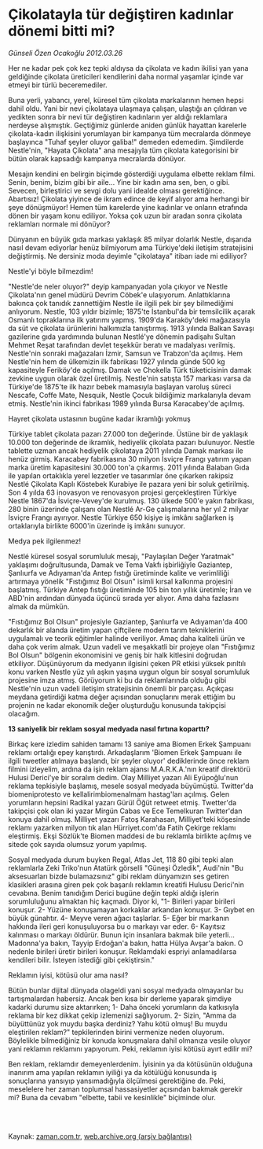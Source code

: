 # Çikolatayla tür değiştiren kadınlar dönemi bitti mi?

*Günseli Özen Ocakoğlu 2012.03.26*

<td class="columnist-detail">
<p>Her ne kadar pek çok kez tepki aldıysa da çikolata ve kadın ikilisi yan yana geldiğinde çikolata üreticileri kendilerini daha normal yaşamlar içinde var etmeyi bir türlü beceremediler.</p>
<p>
<div id="haberMetinDiv">
<p> Buna yerli, yabancı, yerel, küresel tüm çikolata markalarının hemen hepsi dahil oldu. Yani bir nevi çikolataya ulaşmaya çalışan, ulaştığı an çıldıran ve yedikten sonra bir nevi tür değiştiren kadınların yer aldığı reklamlara nerdeyse alışmıştık. Geçtiğimiz günlerde aniden günlük hayattan karelerle çikolata-kadın ilişkisini yorumlayan bir kampanya tüm mecralarda dönmeye başlayınca "Tuhaf şeyler oluyor galiba!" demeden edemedim. Şimdilerde Nestle'nin, "Hayata Çikolata" ana mesajıyla tüm çikolata kategorisini bir bütün olarak kapsadığı kampanya mecralarda dönüyor.
<p> Mesajın kendini en belirgin biçimde gösterdiği uygulama elbette reklam filmi. Senin, benim, bizim gibi bir aile... Yine bir kadın ama sen, ben, o gibi. Sevecen, birleştirici ve sevgi dolu yani idealde olması gerektiğince. Abartısız! Çikolata yiyince de ikram edince de keyif alıyor ama herhangi bir şeye dönüşmüyor! Hemen tüm karelerde yine kadınlar ve onların etrafında dönen bir yaşam konu ediliyor. Yoksa çok uzun bir aradan sonra çikolata reklamları normale mi dönüyor?
<p> Dünyanın en büyük gıda markası yaklaşık 85 milyar dolarlık Nestle, dışarıda nasıl devam ediyorlar henüz bilmiyorum ama Türkiye'deki iletişim stratejisini değiştirmiş. Ne dersiniz moda deyimle "çikolataya" itibarı iade mi ediliyor? 
<p>Nestle'yi böyle bilmezdim!
<p>"Nestle'de neler oluyor?" deyip kampanyadan yola çıkıyor ve Nestle Çikolata'nın genel müdürü Devrim Cöbek'e ulaşıyorum. Anlattıklarına bakınca çok tanıdık zannettiğim Nestle ile ilgili pek bir şey bilmediğimi anlıyorum. Nestle, 103 yıldır bizimle; 1875'te İstanbul'da bir temsilcilik açarak Osmanlı topraklarına ilk yatırımı yapmış. 1909'da Karaköy'deki mağazasıyla da süt ve çikolata ürünlerini halkımızla tanıştırmış. 1913 yılında Balkan Savaşı gazilerine gıda yardımında bulunan Nestlé'ye dönemin padişahı Sultan Mehmet Reşat tarafından devlet teşekkür beratı ve madalyası verilmiş. Nestle'nin sonraki mağazaları İzmir, Samsun ve Trabzon'da açılmış. Hem Nestle'nin hem de ülkemizin ilk fabrikası 1927 yılında günde 500 kg kapasiteyle Feriköy'de açılmış. Damak ve Chokella Türk tüketicisinin damak zevkine uygun olarak özel üretilmiş. Nestle'nin satışta 157 markası varsa da Türkiye'de 1875'te ilk hazır bebek mamasıyla başlayan varoluş süreci Nescafe, Coffe Mate, Nesquik, Nestle Çocuk bildiğimiz markalarıyla devam etmiş. Nestle'nin ikinci fabrikası 1989 yılında Bursa Karacabey'de açılmış.
<p>Hayret çikolata ustasının bugüne kadar ikramlığı yokmuş
<p>Türkiye tablet çikolata pazarı 27.000 ton değerinde. Üstüne bir de yaklaşık 10.000 ton değerinde de ikramlık, hediyelik çikolata pazarı bulunuyor. Nestle tablette uzman ancak hediyelik çikolataya 2011 yılında Damak markası ile henüz girmiş. Karacabey fabrikasına 30 milyon İsviçre Frangı yatırım yapan marka üretim kapasitesini 30.000 ton'a çıkarmış. 2011 yılında Balaban Gıda ile yapılan ortaklıkla yerel lezzetler ve tasarımlar öne çıkarken rakipsiz Nestlé Çikolata Kaplı Köstebek Kurabiye ile pazara yeni bir soluk getirilmiş. Son 4 yılda 63 inovasyon ve renovasyon projesi gerçekleştiren Türkiye Nestle 1867'da İsviçre-Vevey'de kurulmuş. 130 ülkede 500'e yakın fabrikası, 280 binin üzerinde çalışanı olan Nestlé Ar-Ge çalışmalarına her yıl 2 milyar İsviçre Frangı ayırıyor. Nestle Türkiye 650 kişiye iş imkânı sağlarken iş ortaklarıyla birlikte 6000'in üzerinde iş imkânı sunuyor.
<p>Medya pek ilgilenmez!
<p>Nestlé küresel sosyal sorumluluk mesajı, "Paylaşılan Değer Yaratmak" yaklaşımı doğrultusunda, Damak ve Tema Vakfı işbirliğiyle Gaziantep, Şanlıurfa ve Adıyaman'da Antep fıstığı üretiminde kalite ve verimliliği artırmaya yönelik "Fıstığımız Bol Olsun" isimli kırsal kalkınma projesini başlatmış. Türkiye Antep fıstığı üretiminde 105 bin ton yıllık üretimle; İran ve ABD'nin ardından dünyada üçüncü sırada yer alıyor. Ama daha fazlasını almak da mümkün.
<p> "Fıstığımız Bol Olsun" projesiyle Gaziantep, Şanlıurfa ve Adıyaman'da 400 dekarlık bir alanda üretim yapan çiftçilere modern tarım tekniklerini uygulamalı ve teorik eğitimler halinde veriliyor. Amaç daha kaliteli ürün ve daha çok verim almak. Uzun vadeli ve meşakkatli bir projeye olan "Fıstığımız Bol Olsun" bölgenin ekonomisini ve geniş bir halk kitlesini doğrudan etkiliyor. Düşünüyorum da medyanın ilgisini çeken PR etkisi yüksek pırıltılı konu varken Nestle yüz yılı aşkın yaşına uygun olgun bir sosyal sorumluluk projesine imza atmış. Görüyorum ki bu da reklamlarında olduğu gibi Nestle'nin uzun vadeli iletişim stratejisinin önemli bir parçası. Açıkçası meydana getirdiği katma değer açısından sonuçlarını merak ettiğim bu projenin ne kadar ekonomik değer oluşturduğu konusunda takipçisi olacağım.
<p><b>13 saniyelik bir reklam sosyal medyada nasıl fırtına koparttı?</b>
<p>Birkaç kere izledim sahiden tamamı 13 saniye ama Biomen Erkek Şampuanı reklamı ortalığı epey karıştırdı. Arkadaşlarım 'Biomen Erkek Şampuanı ile ilgili tweetler atılmaya başlandı, bir şeyler oluyor' dediklerinde önce reklam filmini izleyelim, ardına da işin reklam ajansı M.A.R.K.A.'nın kreatif direktörü Hulusi Derici'ye bir soralım dedim. Olay Milliyet yazarı Ali Eyüpoğlu'nun reklama tepkisiyle başlamış, mesele sosyal medyada büyümüştü. Twitter'da biomeniprotesto ve kellalirimbiomenalmam hastag'ları açılmış. Gelen yorumların hepsini Radikal yazarı Gürül Öğüt retweet etmiş. Twetter'da takipçisi çok olan iki yazar Mirgün Cabas ve Ece Temelkuran Twitter'dan konuya dahil olmuş. Milliyet yazarı Fatoş Karahasan, Milliyet'teki köşesinde reklamı yazarken milyon tık alan Hürriyet.com'da Fatih Çekirge reklamı eleştirmiş. Ekşi Sözlük'te Biomen maddesi de bu reklamla birlikte açılmış ve sitede çok sayıda olumsuz yorum yapılmış.
<p> Sosyal medyada durum buyken Regal, Atlas Jet, 118 80 gibi tepki alan reklamlarla Zeki Triko'nun Atatürk görselli "Güneşi Özledik", Audi'nin "Bu aksesuarları bizde bulamazsınız" gibi reklam dünyamızın ses getiren klasikleri arasına giren pek çok başarılı reklamın kreatifi Hulusu Derici'nin cevabına. Benim tanıdığım Derici bugüne değin tepki aldığı işlerin sorumluluğunu almaktan hiç kaçmadı. Diyor ki, "1- Birileri yapar birileri konuşur. 2- Yüzüne konuşamayan korkaklar arkandan konuşur. 3- Gıybet en büyük günahtır. 4- Meyve veren ağacı taşlarlar. 5- Eğer bir markanın hakkında ileri geri konuşuluyorsa bu o markayı var eder. 6- Kayıtsız kalınması o markayı öldürür. Bunun için insanlara bakmak bile yeterli... Madonna'ya bakın, Tayyip Erdoğan'a bakın, hatta Hülya Avşar'a bakın. O nedenle birileri üretir birileri konuşur. Reklamdaki espriyi anlamadılarsa kendileri bilir. İsteyen istediği gibi çekiştirsin."
<p>Reklamın iyisi, kötüsü olur ama nasıl?
<p>Bütün bunlar dijital dünyada olageldi yani sosyal medyada olmayanlar bu tartışmalardan habersiz. Ancak ben kısa bir derleme yaparak şimdiye kadarki durumu size aktarırken; 1- Daha önceki yorumların da katkısıyla reklama bir kez dikkat çekip izlemenizi sağlıyorum. 2- Sizin, "Amma da büyüttünüz yok muydu başka derdiniz? Yahu kötü olmuş! Bu muydu eleştirilen reklam?" tepkilerinden birini vermenize neden oluyorum. Böylelikle bilmediğiniz bir konuda konuşmalara dahil olmanıza vesile oluyor yani reklamın reklamını yapıyorum. Peki, reklamın iyisi kötüsü ayırt edilir mi?
<p> Ben reklam, reklamdır demeyenlerdenim. İyisinin ya da kötüsünün olduğuna inanırım ama yapılan reklamın iyiliği ya da kötülüğü konusunda iş sonuçlarına yansıyıp yansımadığıyla ölçülmesi gerektiğine de. Peki, meselelere her zaman toplumsal hassasiyetler açısından bakmak gerekir mi? Buna da cevabım "elbette, tabii ve kesinlikle" biçiminde olur. </p></p></p></p></p></p></p></p></p></p></p></p></p></p></p></p></div>
</p>


<p><br>
		 </br></p></td>

Kaynak: [zaman.com.tr](http://zaman.com.tr/yazar.do?yazino=1263999), [web.archive.org (arşiv bağlantısı)](http://web.archive.org/web/20120415110229/http://zaman.com.tr:80/yazar.do?yazino=1263999)
